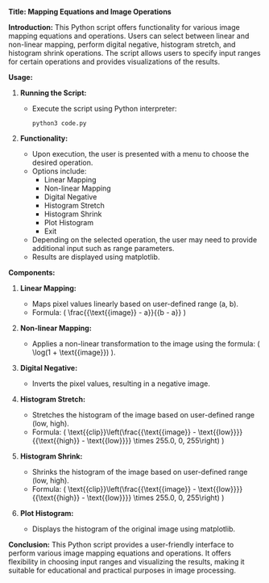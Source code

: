 **Title: Mapping Equations and Image Operations**

**Introduction:**
This Python script offers functionality for various image mapping equations and operations. Users can select between linear and non-linear mapping, perform digital negative, histogram stretch, and histogram shrink operations. The script allows users to specify input ranges for certain operations and provides visualizations of the results.

**Usage:**

1. **Running the Script:**

   - Execute the script using Python interpreter:
     ```
     python3 code.py
     ```

2. **Functionality:**
   - Upon execution, the user is presented with a menu to choose the desired operation.
   - Options include:
     - Linear Mapping
     - Non-linear Mapping
     - Digital Negative
     - Histogram Stretch
     - Histogram Shrink
     - Plot Histogram
     - Exit
   - Depending on the selected operation, the user may need to provide additional input such as range parameters.
   - Results are displayed using matplotlib.

**Components:**

1. **Linear Mapping:**

   - Maps pixel values linearly based on user-defined range (a, b).
   - Formula: \( \frac{{\text{{image}} - a}}{{b - a}} \)

2. **Non-linear Mapping:**

   - Applies a non-linear transformation to the image using the formula: \( \log(1 + \text{{image}}) \).

3. **Digital Negative:**

   - Inverts the pixel values, resulting in a negative image.

4. **Histogram Stretch:**

   - Stretches the histogram of the image based on user-defined range (low, high).
   - Formula: \( \text{{clip}}\left(\frac{{\text{{image}} - \text{{low}}}}{{\text{{high}} - \text{{low}}}} \times 255.0, 0, 255\right) \)

5. **Histogram Shrink:**

   - Shrinks the histogram of the image based on user-defined range (low, high).
   - Formula: \( \text{{clip}}\left(\frac{{\text{{image}} - \text{{low}}}}{{\text{{high}} - \text{{low}}}} \times 255.0, 0, 255\right) \)

6. **Plot Histogram:**
   - Displays the histogram of the original image using matplotlib.

**Conclusion:**
This Python script provides a user-friendly interface to perform various image mapping equations and operations. It offers flexibility in choosing input ranges and visualizing the results, making it suitable for educational and practical purposes in image processing.
